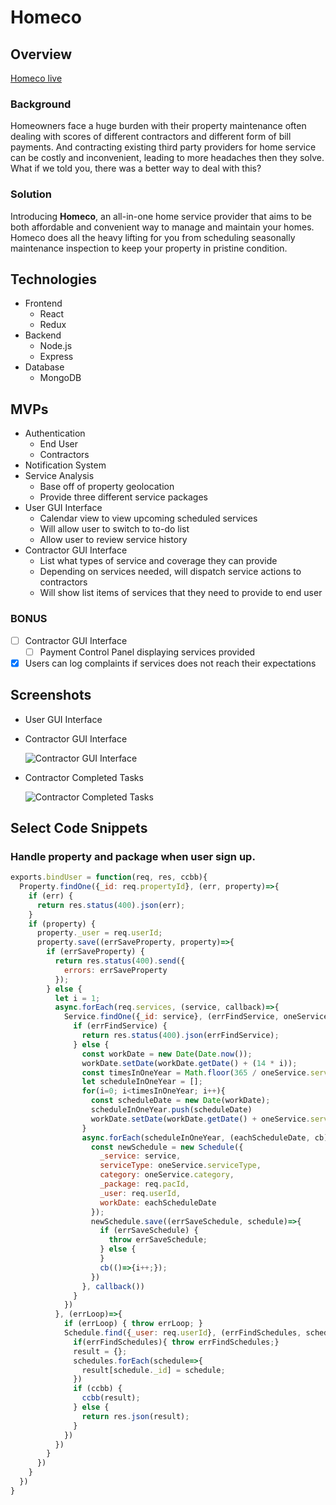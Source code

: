 # Homeco

## Overview

[Homeco live](http://homeco.club/)

### Background

Homeowners face a huge burden with their property maintenance often dealing with scores of different contractors and different form of bill payments. And contracting existing third party providers for home service can be costly and inconvenient, leading to more headaches then they solve. What if we told you, there was a better way to deal with this?

### Solution

Introducing **Homeco**, an all-in-one home service provider that aims to be both affordable and convenient way to manage and maintain your homes. Homeco does all the heavy lifting for you from scheduling seasonally maintenance inspection to keep your property in pristine condition.

## Technologies

* Frontend
    * React
    * Redux
* Backend
    * Node.js
    * Express
* Database
    * MongoDB

## MVPs
  * Authentication
    * End User
    * Contractors
  * Notification System
  * Service Analysis
    * Base off of property geolocation
    * Provide three different service packages
  * User GUI Interface
    * Calendar view to view upcoming scheduled services
    * Will allow user to switch to to-do list
    * Allow user to review service history
  * Contractor GUI Interface
    * List what types of service and coverage they can provide
    * Depending on services needed, will dispatch service actions to contractors
    * Will show list items of services that they need to provide to end user

### **BONUS**
  - [ ] Contractor GUI Interface
    - [ ] Payment Control Panel displaying services provided
  - [x] Users can log complaints if services does not reach their expectations

## Screenshots

* User GUI Interface

* Contractor GUI Interface

  ![Contractor GUI Interface](https://media.giphy.com/media/fdFYtQjR7NcFRYDdIp/giphy.gif)

* Contractor Completed Tasks

  ![Contractor Completed Tasks](https://media.giphy.com/media/fQGw3lV9s484LkbmV2/giphy.gif)


## Select Code Snippets

### Handle property and package when user sign up.

```js
exports.bindUser = function(req, res, ccbb){
  Property.findOne({_id: req.propertyId}, (err, property)=>{
    if (err) {
      return res.status(400).json(err);
    }
    if (property) {
      property._user = req.userId;
      property.save((errSaveProperty, property)=>{
        if (errSaveProperty) {
          return res.status(400).send({
            errors: errSaveProperty
          });
        } else {
          let i = 1;
          async.forEach(req.services, (service, callback)=>{
            Service.findOne({_id: service}, (errFindService, oneService)=>{
              if (errFindService) {
                return res.status(400).json(errFindService);
              } else {
                const workDate = new Date(Date.now());
                workDate.setDate(workDate.getDate() + (14 * i));
                const timesInOneYear = Math.floor(365 / oneService.serviceRenderCycle);
                let scheduleInOneYear = [];
                for(i=0; i<timesInOneYear; i++){
                  const scheduleDate = new Date(workDate);
                  scheduleInOneYear.push(scheduleDate)
                  workDate.setDate(workDate.getDate() + oneService.serviceRenderCycle);
                }
                async.forEach(scheduleInOneYear, (eachScheduleDate, cb)=>{
                  const newSchedule = new Schedule({
                    _service: service,
                    serviceType: oneService.serviceType,
                    category: oneService.category,
                    _package: req.pacId,
                    _user: req.userId,
                    workDate: eachScheduleDate
                  });
                  newSchedule.save((errSaveSchedule, schedule)=>{
                    if (errSaveSchedule) {
                      throw errSaveSchedule;
                    } else {
                    }
                    cb(()=>{i++;});
                  })
                }, callback())
              }
            })
          }, (errLoop)=>{
            if (errLoop) { throw errLoop; }
            Schedule.find({_user: req.userId}, (errFindSchedules, schedules)=>{
              if(errFindSchedules){ throw errFindSchedules;}
              result = {};
              schedules.forEach(schedule=>{
                result[schedule._id] = schedule;
              })
              if (ccbb) {
                ccbb(result);
              } else {
                return res.json(result);
              }
            })
          })
        }
      })
    }
  })
}
```
